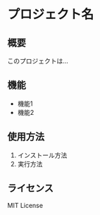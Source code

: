 # プロジェクト名

## 概要
このプロジェクトは...

## 機能
- 機能1
- 機能2

## 使用方法
1. インストール方法
2. 実行方法

## ライセンス
MIT License 